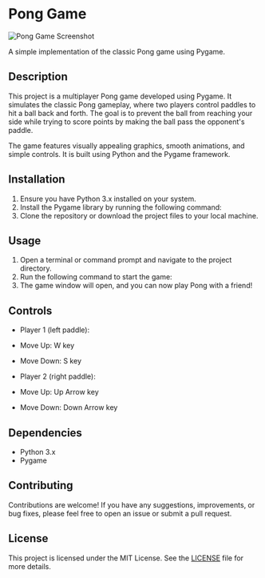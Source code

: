 # Pong Game

![Pong Game Screenshot](screenshot.png)

A simple implementation of the classic Pong game using Pygame.

## Description
This project is a multiplayer Pong game developed using Pygame. It simulates the classic Pong gameplay, where two players control paddles to hit a ball back and forth. The goal is to prevent the ball from reaching your side while trying to score points by making the ball pass the opponent's paddle.

The game features visually appealing graphics, smooth animations, and simple controls. It is built using Python and the Pygame framework.

## Installation
1. Ensure you have Python 3.x installed on your system.
2. Install the Pygame library by running the following command:
3. Clone the repository or download the project files to your local machine.

## Usage
1. Open a terminal or command prompt and navigate to the project directory.
2. Run the following command to start the game:
3. The game window will open, and you can now play Pong with a friend!

## Controls
- Player 1 (left paddle):
- Move Up: W key
- Move Down: S key

- Player 2 (right paddle):
- Move Up: Up Arrow key
- Move Down: Down Arrow key

## Dependencies
- Python 3.x
- Pygame

## Contributing
Contributions are welcome! If you have any suggestions, improvements, or bug fixes, please feel free to open an issue or submit a pull request.

## License
This project is licensed under the MIT License. See the [LICENSE](LICENSE) file for more details.
